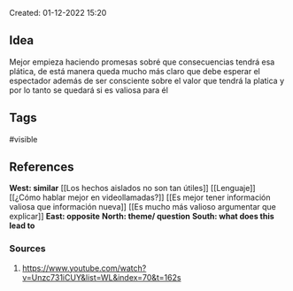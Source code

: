 Created: 01-12-2022 15:20

## <span class="pink"> **Idea** </span>
Mejor empieza haciendo promesas sobré que consecuencias tendrá esa plática, de está manera queda mucho más claro que debe esperar el espectador además de ser consciente sobre el valor que tendrá la platica y por lo tanto se quedará si es valiosa para él

## <span class="orange"> **Tags**</span>
<span class="tag"> #visible</span> 

## <span class="green"> **References**</span>
<span class="blue"> **West: similar** </span>
[[Los hechos aislados no son tan útiles]]
[[Lenguaje]]
[[¿Cómo hablar mejor en videollamadas?]]
[[Es mejor tener información valiosa que información nueva]]
[[Es mucho más valioso argumentar que explicar]]
<span class="blue"> **East: opposite** </span>
<span class="blue"> **North: theme/ question** </span>
<span class="blue"> **South: what does this lead to** </span>

### <span class="purple"> **Sources**</span>
1. https://www.youtube.com/watch?v=Unzc731iCUY&list=WL&index=70&t=162s